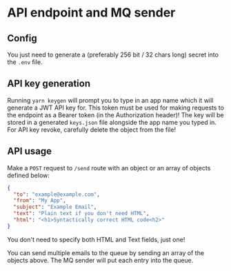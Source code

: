 # API endpoint and MQ sender
## Config
You just need to generate a (preferably 256 bit / 32 chars long) secret into the `.env` file.
## API key generation
Running `yarn keygen` will prompt you to type in an app name which it will generate a JWT API key for.
This token must be used for making requests to the endpoint as a Bearer token (in the Authorization header)!
The key will be stored in a generated `keys.json` file alongside the app name you typed in.
For API key revoke, carefully delete the object from the file!

## API usage
Make a `POST` request to `/send` route with an object or an array of objects defined below:

```json
{
  "to": "example@example.com",
  "from": "My App",
  "subject": "Example Email",
  "text": "Plain text if you don't need HTML",
  "html": "<h1>Syntactically correct HTML code<h2>"
}
```

You don't need to specify both HTML and Text fields, just one!

You can send multiple emails to the queue by sending an array of the objects above.
The MQ sender will put each entry into the queue.

